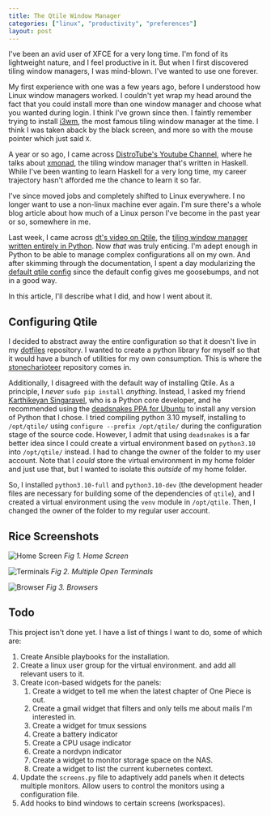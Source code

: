 ```yaml
---
title: The Qtile Window Manager
categories: ["linux", "productivity", "preferences"]
layout: post
---
```


I've been an avid user of XFCE for a very long time. I'm fond of its
lightweight nature, and I feel productive in it.  But when I first discovered
tiling window managers, I was mind-blown. I've wanted to use one forever.

My first experience with one was a few years ago, before I understood how Linux
window managers worked. I couldn't yet wrap my head around the fact that you
could install more than one window manager and choose what you wanted during
login. I think I've grown since then. I faintly remember trying to install
[i3wm](), the most famous tiling window manager at the time. I think I was taken
aback by the black screen, and more so with the mouse pointer which just said
`X`.

A year or so ago, I came across [DistroTube's Youtube Channel](), where he
talks about [xmonad](), the tiling window manager that's written in Haskell.
While I've been wanting to learn Haskell for a very long time, my career
trajectory hasn't afforded me the chance to learn it so far.

I've since moved jobs and completely shifted to Linux everywhere. I no longer
want to use a non-linux machine ever again. I'm sure there's a whole blog
article about how much of a Linux person I've become in the past year or so,
somewhere in me.

Last week, I came across [dt's video on Qtile](), the [tiling window manager
written entirely in Python](). Now *that* was truly enticing. I'm adept enough
in Python to be able to manage complex configurations all on my own. And after
skimming through the documentation, I spent a day modularizing the [default
qtile config]() since the default config gives me goosebumps, and not in a good
way.

In this article, I'll describe what I did, and how I went about it.

## Configuring Qtile

I decided to abstract away the entire configuration so that it doesn't live in
my [dotfiles]() repository. I wanted to create a python library for myself so
that it would have a bunch of utilities for my own consumption. This is where
the [stonecharioteer](https://github.com/stonecharioteer/pystonecharioteer)
repository comes in.

Additionally, I disagreed with the default way of installing Qtile. As a
principle, I *never* `sudo pip install` *anything*. Instead, I asked my friend
[Karthikeyan Singaravel](), who is a Python core developer, and he recommended
using the [deadsnakes PPA for Ubuntu]() to install any version of Python that I
chose. I tried compiling python 3.10 myself, installing to `/opt/qtile/` using
`configure --prefix /opt/qtile/` during the configuration stage of the source
code. However, I admit that using `deadsnakes` is a far better idea since I
could create a virtual environment based on `python3.10` into `/opt/qtile/`
instead. I had to change the owner of the folder to my user account. Note that
I *could* store the virtual environment in my home folder and just use that,
but I wanted to isolate this *outside* of my home folder.

So, I installed `python3.10-full` and `python3.10-dev` (the development header
files are necessary for building some of the dependencies of `qtile`), and I
created a virtual environment using the `venv` module in `/opt/qtile`. Then, I
changed the owner of the folder to my regular user account.

## Rice Screenshots

![Home Screen](assets/images/posts/qtile/rice-001.png)
*Fig 1. Home Screen*

![Terminals](assets/images/posts/qtile/rice-002.png)
*Fig 2. Multiple Open Terminals*

![Browser](assets/images/posts/qtile/rice-003.png)
*Fig 3. Browsers*

## Todo

This project isn't done yet. I have a list of things I want to do, some of which are:

1. Create Ansible playbooks for the installation.
2. Create a linux user group for the virtual environment. and add all relevant
   users to it.
3. Create icon-based widgets for the panels:
    1. Create a widget to tell me when the latest chapter of One Piece is out.
    2. Create a gmail widget that filters and only tells me about mails I'm
      interested in.
    3. Create a widget for tmux sessions
    4. Create a battery indicator
    5. Create a CPU usage indicator
    6. Create a nordvpn indicator
    7. Create a widget to monitor storage space on the NAS.
    8. Create a widget to list the current kubernetes context.
4. Update the `screens.py` file to adaptively add panels when it detects multiple monitors. Allow users to control the monitors using a configuration file.
5. Add hooks to bind windows to certain screens (workspaces).
